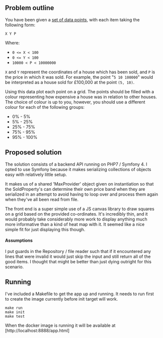 ## Problem outline

You have been given a [set of data points](sold-price-data.txt), with each item taking the following form:

```
X Y P
```

Where:

- `0 <= X < 100`
- `0 <= Y < 100`
- `10000 < P < 10000000`

`X` and `Y` represent the coordinates of a house which has been sold, and `P` is the price in which it was sold. For example, the point "`5 10 100000`" would be interpreted as a house sold for £100,000 at the point `(5, 10)`.

Using this data plot each point on a grid. The points should be filled with a colour representing how expensive a house was in relation to other houses. The choice of colour is up to you, however, you should use a different colour for each of the following groups:

- 0% - 5%
- 5% - 25%
- 25% - 75%
- 75% - 95%
- 95% - 100%

## Proposed solution
The solution consists of a backend API running on PHP7 / Symfony 4. I opted to use Symfony
because it makes serializing collections of objects easy with relatively little setup.

It makes us of a shared 'MaxProvider' object given on instantiation so that
the SoldProperty's can determine their own price band when they are serialized in an attempt 
to avoid having to loop over and process them again when they've all been read from file.

The front end is a super simple use of a JS canvas library to draw squares on a grid based on the provided co-ordinates.
It's incredibly thin, and it would probably take considerably more work to display anything much more 
informative than a kind of heat map with it. It seemed like a nice simple fit for just displaying this though.

#### Assumptions
I put guards in the Repository / file reader such that if it encountered any lines that
were invalid it would just skip the input and still return all of the good items. I
thought that might be better than just dying outright for this scenario.

## Running
I've included a Makefile to get the app up and running. It needs to run first to create the image currently before init target will work. 

```
make run
make init
make test
```

When the docker image is running it will be available at [http://localhost:8888/app.html]

